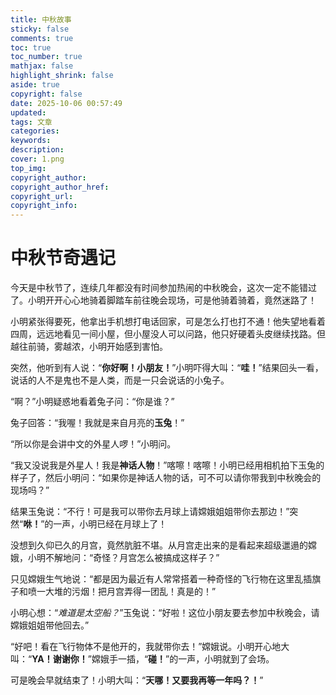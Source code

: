 ```yaml
---
title: 中秋故事
sticky: false
comments: true
toc: true
toc_number: true
mathjax: false
highlight_shrink: false
aside: true
copyright: false
date: 2025-10-06 00:57:49
updated:
tags: 文章
categories:
keywords:
description:
cover: 1.png
top_img:
copyright_author:
copyright_author_href:
copyright_url:
copyright_info:
---
```


# 中秋节奇遇记

今天是中秋节了，连续几年都没有时间参加热闹的中秋晚会，这次一定不能错过了。小明开开心心地骑着脚踏车前往晚会现场，可是他骑着骑着，竟然迷路了！

小明紧张得要死，他拿出手机想打电话回家，可是怎么打也打不通！他失望地看着四周，远远地看见一间小屋，但小屋没人可以问路，他只好硬着头皮继续找路。但越往前骑，雾越浓，小明开始感到害怕。

突然，他听到有人说：“**你好啊！小朋友！**”小明吓得大叫：“**哇！**”结果回头一看，说话的人不是鬼也不是人类，而是一只会说话的小兔子。

“啊？”小明疑惑地看着兔子问：“你是谁？”

兔子回答：“我喔！我就是来自月亮的**玉兔**！”

“所以你是会讲中文的外星人啰！”小明问。

“我又没说我是外星人！我是**神话人物**！”喀嚓！喀嚓！小明已经用相机拍下玉兔的样子了，然后小明问：“如果你是神话人物的话，可不可以请你带我到中秋晚会的现场吗？”

结果玉兔说：“不行！可是我可以带你去月球上请嫦娥姐姐带你去那边！”突然“**咻！**”的一声，小明已经在月球上了！

没想到久仰已久的月宫，竟然肮脏不堪。从月宫走出来的是看起来超级邋遢的嫦娥，小明不解地问：“奇怪？月宫怎么被搞成这样子？”

只见嫦娥生气地说：“都是因为最近有人常常搭着一种奇怪的飞行物在这里乱插旗子和喷一大堆的污烟！把月宫弄得一团乱！真是的！”

小明心想：“*难道是太空船？*”玉兔说：“好啦！这位小朋友要去参加中秋晚会，请嫦娥姐姐带他回去。”

“好吧！看在飞行物体不是他开的，我就带你去！”嫦娥说。小明开心地大叫：“**YA！谢谢你！**”嫦娥手一插，“**碰！**”的一声，小明就到了会场。

可是晚会早就结束了！小明大叫：“**天哪！又要我再等一年吗？！**”